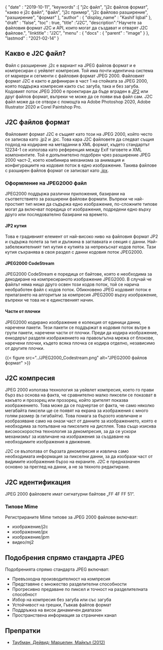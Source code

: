 {
  "date" : "2019-10-11",
  "keywords" :[ "j2c файл", "j2c файлов формат", "какво е j2c файл", "файл", "j2c пример", "j2c файлово разширение", "разширение", "формат" ],
  "author" : {
    "display_name" : "Kashif Iqbal"
},
  "draft" : "false",
  "toc" : true,
  "title" :"J2C",
  "description":"Научете за файловия формат J2C и API, които могат да създават и отварят J2C файлове.",
  "linktitle" : "J2C",
  "menu" : {
    "docs" : {
      "parent" : "image"
}
},
  "lastmod" : "2021-02-14"
}

## Какво е J2C файл?

Файл с разширение .j2c е вариант на JPEG файлов формат и е компресиран с уейвлет компресия. Той има почти идентична система от маркери и сегменти с файловия формат JPEG 2000. Файловият формат J2C е както е дефиниран в част 1 на стойката за JPEG 2000, която поддържа компресия както със загуба, така и без загуба. Кодовият поток JPEG 2000 е проектиран да бъде вграден в [JP2](/bg/image/jp2/) или друг файлов формат, въпреки че може да се появи във файл сам. J2C файл може да се отвори с помощта на Adobe Photoshop 2020, Adobe Illustrator 2020 и Corel Paintshop Pro.

## J2C файлов формат

Файловият формат J2C е същият като този на JPEG 2000, който често се записва като .jp2 и .jpc. Това кара J2C файловете да следват същия подход на кодиране на метаданни в XML формат, където стандартът 12234-1 се използва като референция между Exif таговете и XML компонентите. Той е допълнително подобрен чрез разширение JPEG 2000 част-2, което комбинира механизма за анимация и конфигурациите на кодовия поток в едно изображение. Такива файлове с разширен файлов формат се записват като [.jpx](/bg/image/jpx/).

### Оформление на JPEG2000 файл

JPEG2000 поддържа различни приложения, базирани на съответствието за разширени файлови формати. Въпреки че най-простият тип може да съдържа едно изображение, по-сложните типове могат да включват поредица от изображения, подредени едно върху друго или последователно базирани на времето.

#### JP2 кутия
Това е градивният елемент от най-високо ниво на файловия формат JP2 и съдържа полета за тип и дължина в заглавката и секция с данни. Най-забележителният тип кутия е кутията за непрекъснат кодов поток. Тази кутия съхранява в своя раздел с данни кодовия поток JPEG2000.

#### JPEG2000 CodeStream

JPEG2000 CodeStream е поредица от байтове, която е необходима за декодиране на компресираното изображение JPEG2000. В случай че файлът няма нищо друго освен този кодов поток, той се нарича необработен файл с кодов поток. Обикновено JPEG кодовият поток е прилагането на алгоритъм за компресия JPEG2000 върху изображение, въпреки че това не е единственият начин.

#### Части от плочки ####

JPEG2000 кодирано изображение е колекция от единици данни, наречени пакети. Тези пакети се поддържат в кодовия поток вътре в групи пакети, наречени части от плочки. Преди да кодира изображение, енкодерът разделя изображението на правоъгълна мрежа от блокове, наречени плочки, където всяка плочка се кодира отделно, независимо от другите плочки.

{{< figure src="../JPEG2000_Codestream.png" alt="JPEG2000 файлов формат" >}}

## J2C компресия
JPEG 2000 използва технология за уейвлет компресия, което го прави бърз въз основа на факта, че сравнително малко пиксели се показват в какъвто и прозорец или прозорец, който зрителят показва изображението. Това може да се подчертае от факта, че само няколко мегабайта пиксели ще се появят на екрана за изображения с много голям размер (в гигабайти). Това помага за бързото извличане и изобразяване само на онази част от данните за изображението, която е необходима за попълване на пикселите на дисплея. Това също изисква високоскоростна технология за декомпресия, за да се ускори механизмът за извличане на изображения за създаване на необходимите изображения в движение.

J2C се възползва от бързата декомпресия и извлича само необходимата информация за пикселни данни, за да изобрази част от видимите изображения бързо на екраните. J2C е предназначен основно за преглед на данни, а не за тяхното редактиране.

## J2C идентификация
JPEG 2000 файловете имат сигнатурни байтове „FF 4F FF 51“.

### Типове Mime
Регистрираните Mime типове за JPEG 2000 файлове включват:
* изображение/j2c
* изображение/jpx
* изображение/jpm
* видео/mj2

## Подобрения спрямо стандарта JPEG
Подобренията спрямо стандарта JPEG включват:
* Превъзходна производителност на компресия
* Представяне с множество разделителни способности
* Прогресивно предаване по пиксел и точност на разделителната способност
* Избор на компресия без загуба или със загуба
* Устойчивост на грешки, Гъвкав файлов формат
* Поддръжка на висок динамичен диапазон
* Пространствена информация за страничен канал

## Препратки ##
* [Таубман, Дейвид; Марцелин, Майкъл (2012)](https://books.google.com/books?id=y7HeBwAAQBAJ&pg=PA402)

